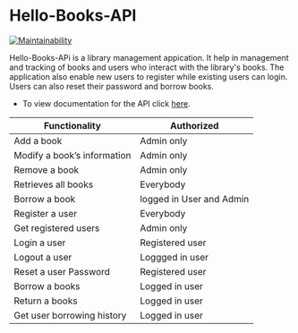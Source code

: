 # Hello-Books-API

[![Maintainability](https://api.codeclimate.com/v1/badges/f3175d9d2d15ab7e6861/maintainability)](https://codeclimate.com/github/sam-karis/Hello-Books-React/maintainability)

Hello-Books-APi is a library management appication. It help in management and tracking of books and users who interact with the library's books. The application also enable new users to register while existing users can login. Users can also reset their password and borrow books.

- To view documentation for the API click [here](https://hellobookapi.docs.apiary.io/).   

| Functionality              |Authorized|
|----------------------------|---------------------
|Add a book                  | Admin only               
|Modify a book’s information | Admin only
|Remove a book               | Admin only
|Retrieves all books         | Everybody
|Borrow a book               | logged in User and Admin
|Register a user             | Everybody
|Get registered users        | Admin only
|Login a user                | Registered user
|Logout a user               | Loggged in user
|Reset a user Password       | Registered user
|Borrow a books              |Logged in user
|Return a books              |Logged in user
|Get user borrowing history  |Logged in user